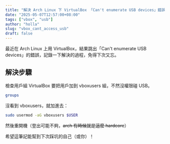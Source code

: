 ```yaml
---
title: "解決 Arch Linux 下 VirtualBox 「Can't enumerate USB devices」錯誤"
date: "2025-05-07T12:57:00+08:00"
tags: ["vbox", "usb"]
author: "holla"
slug: "vbox_cant_access_usb"
draft: false
---
```


最近在 Arch Linux 上用 VirtualBox，結果跳出「Can't enumerate USB devices」的錯誤，記錄一下解決的過程，免得下次又忘。
<!--more-->

## 解決步驟

檢查用戶組 VirtualBox 要把用戶加到 vboxusers 組，不然沒權限碰 USB。

```bash
groups
```

沒看到 vboxusers，就加進去：
```bash
sudo usermod -aG vboxusers $USER
```

然後重開機（登出可能不夠，~~arch 有時候就是這麼 hardcore~~）

希望這筆記能幫到下次踩坑的自己（或你）！
